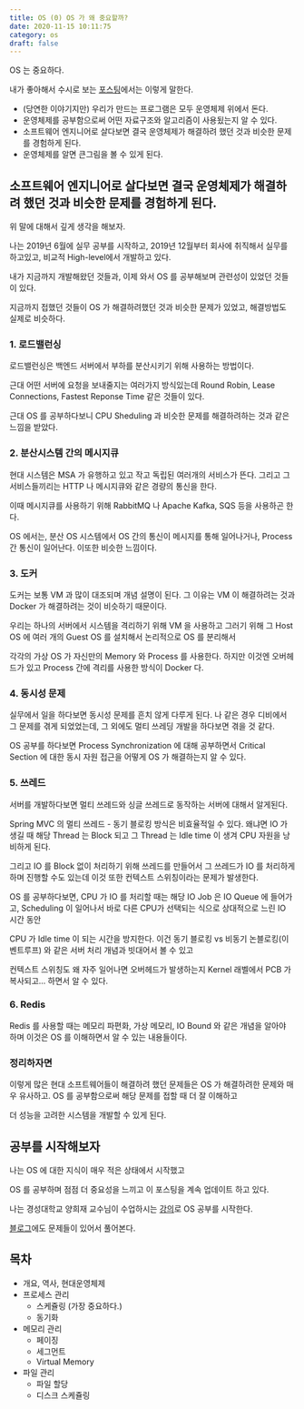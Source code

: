 ```yaml
---
title: OS (0) OS 가 왜 중요할까?
date: 2020-11-15 10:11:75
category: os
draft: false
---
```


OS 는 중요하다.

내가 좋아해서 수시로 보는 [포스팅](https://imasoftwareengineer.tistory.com/2)에서는 이렇게 말한다.

- (당연한 이야기지만) 우리가 만드는 프로그램은 모두 운영체제 위에서 돈다.
- 운영체제를 공부함으로써 어떤 자료구조와 알고리즘이 사용됬는지 알 수 있다.
- 소프트웨어 엔지니어로 살다보면 결국 운영체제가 해결하려 했던 것과 비슷한 문제를 경험하게 된다.
- 운영체제를 알면 큰그림을 볼 수 있게 된다.

## 소프트웨어 엔지니어로 살다보면 결국 운영체제가 해결하려 했던 것과 비슷한 문제를 경험하게 된다.

위 말에 대해서 깊게 생각을 해보자.

나는 2019년 6월에 실무 공부를 시작하고, 2019년 12월부터 회사에 취직해서 실무를 하고있고, 비교적 High-level에서 개발하고 있다.

내가 지금까지 개발해왔던 것들과, 이제 와서 OS 를 공부해보며 관련성이 있었던 것들이 있다.

지금까지 접했던 것들이 OS 가 해결하려했던 것과 비슷한 문제가 있었고, 해결방법도 실제로 비슷하다.

### 1. 로드밸런싱

로드밸런싱은 백엔드 서버에서 부하를 분산시키기 위해 사용하는 방법이다.

근대 어떤 서버에 요청을 보내줄지는 여러가지 방식있는데 Round Robin, Lease Connections, Fastest Reponse Time 같은 것들이 있다.

근대 OS 를 공부하다보니 CPU Sheduling 과 비슷한 문제를 해결하려하는 것과 같은 느낌을 받았다.

### 2. 분산시스템 간의 메시지큐

현대 시스템은 MSA 가 유행하고 있고 작고 독립된 여러개의 서비스가 뜬다. 그리고 그 서비스들끼리는 HTTP 나 메시지큐와 같은 경량의 통신을 한다.

이때 메시지큐를 사용하기 위해 RabbitMQ 나 Apache Kafka, SQS 등을 사용하곤 한다.

OS 에서는, 분산 OS 시스템에서 OS 간의 통신이 메시지를 통해 일어나거나, Process 간 통신이 일어난다. 이또한 비슷한 느낌이다.

### 3. 도커

도커는 보통 VM 과 많이 대조되며 개념 설명이 된다. 그 이유는 VM 이 해결하려는 것과 Docker 가 해결하려는 것이 비슷하기 때문이다.

우리는 하나의 서버에서 시스템을 격리하기 위해 VM 을 사용하고 그러기 위해 그 Host OS 에 여러 개의 Guest OS 를 설치해서 논리적으로 OS 를 분리해서

각각의 가상 OS 가 자신만의 Memory 와 Process 를 사용한다. 하지만 이것엔 오버헤드가 있고 Process 간에 격리를 사용한 방식이 Docker 다.

### 4. 동시성 문제

실무에서 일을 하다보면 동시성 문제를 흔치 않게 다루게 된다. 나 같은 경우 디비에서 그 문제를 겪게 되었었는데, 그 외에도 멀티 쓰레딩 개발을 하다보면 겪을 것 같다.

OS 공부를 하다보면 Process Synchronization 에 대해 공부하면서 Critical Section 에 대한 동시 자원 접근을 어떻게 OS 가 해결하는지 알 수 있다.

### 5. 쓰레드

서버를 개발하다보면 멀티 쓰레드와 싱글 쓰레드로 동작하는 서버에 대해서 알게된다.

Spring MVC 의 멀티 쓰레드 - 동기 블로킹 방식은 비효율적일 수 있다. 왜냐면 IO 가 생길 때 해당 Thread 는 Block 되고 그 Thread 는 Idle time 이 생겨 CPU 자원을 낭비하게 된다.

그리고 IO 를 Block 없이 처리하기 위해 쓰레드를 만들어서 그 쓰레드가 IO 를 처리하게 하며 진행할 수도 있는데 이것 또한 컨텍스트 스위칭이라는 문제가 발생한다.

OS 를 공부하다보면, CPU 가 IO 를 처리할 때는 해당 IO Job 은 IO Queue 에 들어가고, Scheduling 이 일어나서 바로 다른 CPU가 선택되는 식으로 상대적으로 느린 IO 시간 동안

CPU 가 Idle time 이 되는 시간을 방지한다. 이건 동기 블로킹 vs 비동기 논블로킹(이벤트루프) 와 같은 서버 처리 개념과 빗대어서 볼 수 있고

컨텍스트 스위칭도 왜 자주 일어나면 오버헤드가 발생하는지 Kernel 래벨에서 PCB 가 복사되고... 하면서 알 수 있다.

### 6. Redis

Redis 를 사용할 때는 메모리 파편화, 가상 메모리, IO Bound 와 같은 개념을 알아야 하며 이것은 OS 를 이해하면서 알 수 있는 내용들이다.

### 정리하자면

이렇게 많은 현대 소프트웨어들이 해결하려 했던 문제들은 OS 가 해결하려한 문제와 매우 유사하고. OS 를 공부함으로써 해당 문제를 접할 때 더 잘 이해하고

더 성능을 고려한 시스템을 개발할 수 있게 된다.

## 공부를 시작해보자

나는 OS 에 대한 지식이 매우 적은 상태에서 시작했고

OS 를 공부하며 점점 더 중요성을 느끼고 이 포스팅을 계속 업데이트 하고 있다.

나는 경성대학교 양희재 교수님이 수업하시는 [강의](http://www.kocw.net/home/search/kemView.do?kemId=978503)로 OS 공부를 시작한다.

[블로그](http://blog.naver.com/PostList.nhn?from=postList&blogId=hjyang0&categoryNo=13&currentPage=8)에도 문제들이 있어서 풀어본다.

## 목차

- 개요, 역사, 현대운영체제
- 프로세스 관리
  - 스케쥴링 (가장 중요하다.)
  - 동기화
- 메모리 관리
  - 페이징
  - 세그먼트
  - Virtual Memory
- 파일 관리
  - 파일 할당
  - 디스크 스케쥴링
